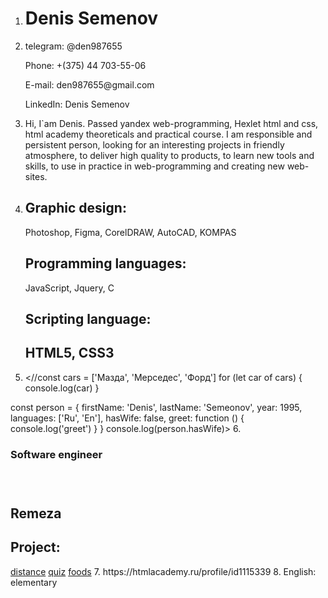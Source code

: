 1. <h1>Denis Semenov</h1>
2. <p>telegram: @den987655</p>
   <p>Phone: +(375) 44 703-55-06</p>
   <p>E-mail: den987655@gmail.com</p>
   <p>LinkedIn: Denis Semenov</p>
3. <p>Hi, I`am Denis. Passed yandex web-programming, Hexlet html and css, html academy theoreticals and practical course. I am responsible and persistent person, looking for an interesting projects in friendly atmosphere, to deliver high quality to products, to learn new tools and skills, to use in practice in web-programming and creating new web-sites.</p>
4. <h2>Graphic design:</h2> Photoshop, Figma, CorelDRAW, AutoCAD, KOMPAS
   <h2>Programming languages:</h2> JavaScript, Jquery, C
   <h2>Scripting language:<h2> HTML5, CSS3
5. &lt;//const cars = ['Мазда', 'Мерседес', 'Форд']
   for (let car of cars) {
   console.log(car)
   }

const person = {
firstName: 'Denis',
lastName: 'Semeonov',
year: 1995,
languages: ['Ru', 'En'],
hasWife: false,
greet: function () {
console.log('greet')
}
}
console.log(person.hasWife)&gt; 6.
<br>
<h3>Software engineer<h3>
<br>
   <h2>Remeza</h2>
   <h2>Project:</h2>
   <a href="https://den987655.github.io/distance">distance</a>
   <a href="https://den987655.github.io/quiz">quiz</a>
   <a href="https://den987655.github.io/foods">foods</a>
7. https://htmlacademy.ru/profile/id1115339
8. English: elementary
